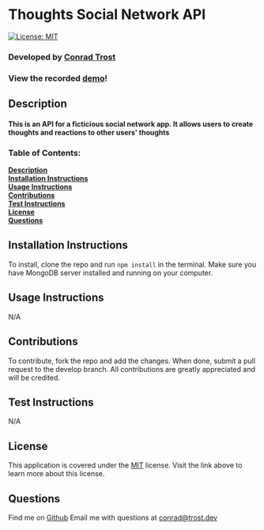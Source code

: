 
  # Thoughts Social Network API
  [![License: MIT](https://img.shields.io/badge/License-MIT-yellow.svg)](https://opensource.org/licenses/MIT)
  ### Developed by [**Conrad Trost**](https://github.com/retro1967)
  ### View the recorded [demo](https://youtu.be/XaphLgL3C2o)!

  ## Description
  #### This is an API for a ficticious social network app. It allows users to create thoughts and reactions to other users' thoughts

  ### Table of Contents:

  **[Description](#description)**<br>
  **[Installation Instructions](#installation-instructions)**<br>
  **[Usage Instructions](#usage-instructions)**<br>
  **[Contributions](#contributions)**<br>
  **[Test Instructions](#test-instructions)**<br>
  **[License](#license)**<br>
  **[Questions](#questions)**<br>

  ## Installation Instructions
  To install, clone the repo and run `npm install` in the terminal. Make sure you have MongoDB server installed and running on your computer.

  ## Usage Instructions 
  N/A

  ## Contributions
  To contribute, fork the repo and add the changes. When done, submit a pull request to the develop branch. All contributions are greatly appreciated and will be credited.

  ## Test Instructions
  N/A

  ## License
  This application is covered under the [MIT](https://opensource.org/licenses/MIT) license.
  Visit the link above to learn more about this license.

  ## Questions

  Find me on [Github](https://github.com/retro1967)
  Email me with questions at conrad@trost.dev
